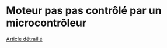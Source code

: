 # Moteur pas  pas contrôlé par un microcontrôleur

[Article détraillé](https://papsdroidfr.github.io/dev/motor-stepper/)

